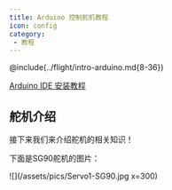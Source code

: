 ```yaml
---
title: Arduino 控制舵机教程
icon: config
category:
 - 教程
---
```


@include(../flight/intro-arduino.md{8-36})

[Arduino IDE 安装教程](/flight/intro-arduino.md#arduino-安装)

## 舵机介绍

接下来我们来介绍舵机的相关知识！

下面是SG90舵机的图片：

![](/assets/pics/Servo1-SG90.jpg x=300)

